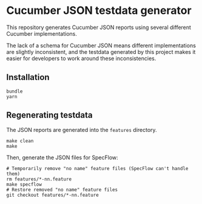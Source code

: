 # Cucumber JSON testdata generator

This repository generates Cucumber JSON reports using several different
Cucumber implementations.

The lack of a schema for Cucumber JSON means different implementations
are slightly inconsistent, and the testdata generated by this project
makes it easier for developers to work around these inconsistencies.

## Installation

    bundle
    yarn

## Regenerating testdata

The JSON reports are generated into the `features` directory.

    make clean
    make

Then, generate the JSON files for SpecFlow:

    # Temporarily remove "no name" feature files (SpecFlow can't handle them)
    rm features/*-nn.feature
    make specflow
    # Restore removed "no name" feature files
    git checkout features/*-nn.feature